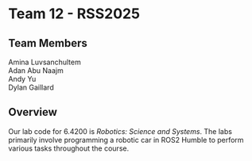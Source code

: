 # Team 12 - RSS2025

## Team Members
Amina Luvsanchultem\
Adan Abu Naajm\
Andy Yu\
Dylan Gaillard

## Overview
Our lab code for 6.4200 is *Robotics: Science and Systems*. The labs primarily involve programming a robotic car in ROS2 Humble to perform various tasks throughout the course.
